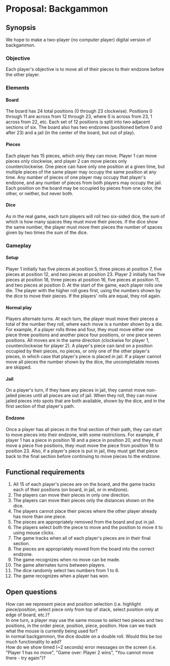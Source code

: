 # Proposal: Backgammon

## Synopsis

We hope to make a two-player (no computer player) digital version of backgammon.

### Objective
Each player's objective is to move all of their pieces to their endzone before
the other player.

### Elements

#### Board
The board has 24 total positions (0 through 23 clockwise). Positions 0 through
11 are across from 12 through 23, where 0 is across from 23, 1 across from 22,
etc. Each set of 12 positions is split into two adjacent sections of six. The
board also has two endzones (positioned before 0 and after 23) and a jail (in
the center of the board, but out of play).

#### Pieces
Each player has 15 pieces, which only they can move. Player 1 can move pieces
only clockwise, and player 2 can move pieces only counterclockwise. One piece
can have only one position at a given time, but multiple pieces of the same
player may occupy the same position at any time. Any number of pieces of one
player may occupy that player's endzone, and any number of pieces from both
players may occupy the jail. Each position on the board may be occupied by
pieces from one color, the other, or neither, but never both.

#### Dice
As in the real game, each turn players will roll two six-sided dice, the sum of
which is how many spaces they must move their pieces. If the dice show the same
number, the player must move their pieces the number of spaces given by two
times the sum of the dice.

### Gameplay

#### Setup
Player 1 initially has five pieces at position 5, three pieces at position 7,
five pieces at position 12, and two pieces at position 23. Player 2 initially
has five pieces at position 18, three pieces at position 16, five pieces at
position 11, and two pieces at position 0. At the start of the game, each player
rolls one die. The player with the higher roll goes first, using the numbers
shown by the dice to move their pieces. If the players' rolls are equal, they
roll again.

#### Normal play
Players alternate turns. At each turn, the player must move their pieces a total
of the number they roll, where each move is a number shown by a die. For
example, if a player rolls three and four, they must move either one piece three
positions and another piece four positions, or one piece seven positions. All
moves are in the same direction (clockwise for player 1, counterclockwise for
player 2). A player's piece can land on a position occupied by their pieces, no
pieces, or only one of the other player's pieces, in which case that player's
piece is placed in jail. If a player cannot move all pieces the number shown by
the dice, the uncompletable moves are skipped.

#### Jail
On a player's turn, if they have any pieces in jail, they cannot move non-jailed
pieces until all pieces are out of jail. When they roll, they can move jailed
pieces into spots that are both available, shown by the dice, and in the first
section of that player's path.

#### Endzone
Once a player has all pieces in the final section of their path, they can start
to move pieces into their endzone, with some restrictions. For example, if
player 1 has a piece in position 18 and a piece in position 20, and they must
move a piece five positions, they must move the piece from position 18 to
position 23. Also, if a player's piece is put in jail, they must get that piece
back to the final section before continuing to move pieces to the endzone.

## Functional requirements

1. All 15 of each player's pieces are on the board, and the game tracks each of
their positions (on board, in jail, or in endzone).
2. The players can move their pieces in only one direction.
3. The players can move their pieces only the distances shown on the dice.
4. The players cannot place their pieces where the other player already has more
than one piece.
5. The pieces are appropriately removed from the board and put in jail.
6. The players select both the piece to move and the position to move it to using
mouse clicks.
7. The game tracks when all of each player's pieces are in their final section.
8. The pieces are appropriately moved from the board into the correct endzone.
9. The game recognizes when no move can be made.
10. The game alternates turns between players.
11. The dice randomly select two numbers from 1 to 6.
12. The game recognizes when a player has won.

## Open questions

How can we represent piece and position selection (i.e. highlight
piece/position, select piece only from top of stack, select position only at
edge of board, etc.)?\
In one turn, a player may use the same mouse to select two pieces and two
positions, in the order piece, position, piece, position. How can we track what
the mouse is currently being used for?\
In normal backgammon, the dice double on a double roll. Would this be too much
functionality to add?\
How do we show timed (~2 seconds) error messages on the screen (i.e. "Player 1
has no move", "Game over: Player 2 wins", "You cannot move there - try again")?
